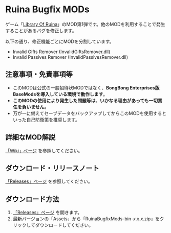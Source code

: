 # Ruina Bugfix MODs

ゲーム「[Library Of Ruina](https://store.steampowered.com/app/1256670/Library_Of_Ruina/)」のMOD第1弾です。他のMODを利用することで発生することがあるバグを修正します。

以下の通り、修正機能ごとにMODを分割しています。

- Invalid Gifts Remover (InvalidGiftsRemover.dll)
- Invalid Passives Remover (InvalidPassivesRemover.dll)

## 注意事項・免責事項等

- このMODは公式の一般招待状MODではなく、**BongBong Enterprises版BaseModsを導入している環境で動作します**。
- **このMODの使用により発生した問題等は、いかなる理由があっても一切責任を負いません。**
- 万が一に備えてセーブデータをバックアップしてからこのMODを使用するといった自己防衛策を推奨します。

## 詳細なMOD解説

[「Wiki」ページ](https://github.com/TanaUmbreon/RuinaBugfixMods/wiki) を参照してください。

## ダウンロード・リリースノート

[「Releases」ページ](https://github.com/TanaUmbreon/RuinaBugfixMods/releases) を参照してください。


## ダウンロード方法

1. [「Releases」ページ](https://github.com/TanaUmbreon/RuinaBugfixMods/releases) を開きます。
2. 最新バージョンの「Assets」から「RuinaBugfixMods-bin-*x*.*x*.*x*.zip」をクリックしてダウンロードしてください。

